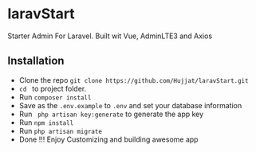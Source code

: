 # laravStart
Starter Admin For Laravel. Built wit Vue, AdminLTE3 and Axios

## Installation

* Clone the repo ` git clone https://github.com/Hujjat/laravStart.git `
* `cd ` to project folder. 
* Run ` composer install `
* Save as the `.env.example` to `.env` and set your database information 
* Run ` php artisan key:generate` to generate the app key
* Run ` npm install ` 
* Run ` php artisan migrate ` 
* Done !!! Enjoy Customizing and building awesome app 



